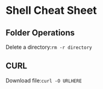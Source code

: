 # Shell Cheat Sheet

## Folder Operations

Delete a directory:`
rm -r directory
`

## CURL

Download file:`
curl -O URLHERE
`